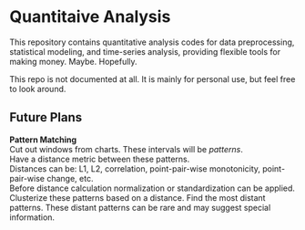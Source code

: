# Quantitaive Analysis 

This repository contains quantitative analysis codes for data preprocessing, statistical modeling, and time-series analysis, providing flexible tools for making money. Maybe. Hopefully.

This repo is not documented at all. It is mainly for personal use, but feel free to look around.

## Future Plans

**Pattern Matching**  
Cut out windows from charts. These intervals will be *patterns*.  
Have a distance metric between these patterns.  
Distances can be: L1, L2, correlation, point-pair-wise monotonicity, point-pair-wise change, etc.  
Before distance calculation normalization or standardization can be applied.
Clusterize these patterns based on a distance.
Find the most distant patterns. These distant patterns can be rare and may suggest special information.
